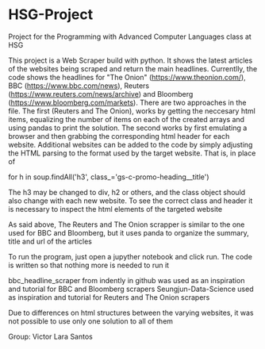 # HSG-Project
Project for the Programming with Advanced Computer Languages class at HSG

This project is a Web Scraper build with python. It shows the latest articles of the websites being scraped and return the main headlines. Currentlly, the code shows the headlines for "The Onion" (https://www.theonion.com/), BBC (https://www.bbc.com/news), Reuters (https://www.reuters.com/news/archive) and Bloomberg (https://www.bloomberg.com/markets). There are two approaches in the file. The first (Reuters and The Onion), works by getting the neccesary html items, equalizing the number of items on each of the created arrays and using pandas to print the solution. The second works by first emulating a browser and then grabbing the corresponding html header for each website. Additional websites can be added to the code by simply adjusting the HTML parsing to the format used by the target website. That is, in place of

for h in soup.findAll('h3', class_='gs-c-promo-heading__title')

The h3 may be changed to div, h2 or others, and the class object should also change with each new website. To see the correct class and header it is necessary to inspect the html elements of the targeted website

As said above, The Reuters and The Onion scrapper is similar to the one used for BBC and Bloomberg, but it uses panda to organize the summary, title and url of the articles

To run the program, just open a jupyther notebook and click run. The code is written so that nothing more is needed to run it

bbc_headline_scraper from indently in github was used as an inspiration and tutorial for BBC and Bloomberg scrapers
Seungjun-Data-Science used as inspiration and tutorial for Reuters and The Onion scrapers

Due to differences on html structures between the varying websites, it was not possible to use only one solution to all of them

Group: Victor Lara Santos
